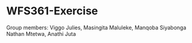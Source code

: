 # WFS361-Exercise
Group members: Viggo Julies, Masingita Maluleke, Manqoba Siyabonga Nathan Mtetwa, Anathi Juta

